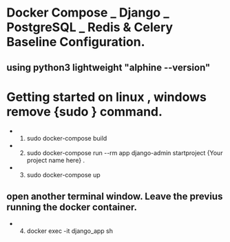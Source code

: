 # Docker Compose _ Django _ PostgreSQL _ Redis & Celery Baseline Configuration.

## using python3 lightweight "alphine --version"

# Getting started on linux , windows remove {sudo } command.
- 1. sudo docker-compose build
- 2. sudo docker-compose run --rm app django-admin startproject {Your project name here} .
- 3. sudo docker-compose up

## open another terminal window. Leave the previus running the docker container.
- 4. docker exec -it django_app sh